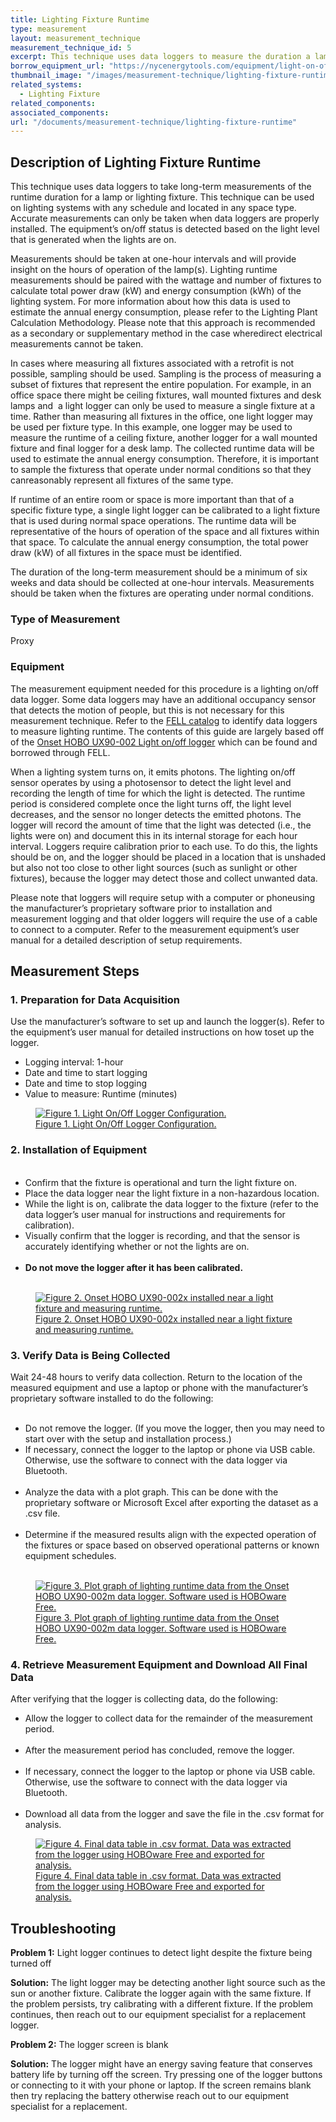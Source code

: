 ```yaml
---
title: Lighting Fixture Runtime
type: measurement
layout: measurement_technique
measurement_technique_id: 5
excerpt: This technique uses data loggers to measure the duration a lamp or light fixture remains on.
borrow_equipment_url: "https://nycenergytools.com/equipment/light-on-off-data-logger-3/"
thumbnail_image: "/images/measurement-technique/lighting-fixture-runtime/2024_0410_lighting fixture runtime MT_thumbnail.jpeg"
related_systems:
  - Lighting Fixture
related_components:
associated_components:
url: "/documents/measurement-technique/lighting-fixture-runtime"
---
```


## Description of Lighting Fixture Runtime

This technique uses data loggers to take long-term measurements of the runtime duration for a lamp or lighting fixture. This technique can be used on lighting systems with any schedule and located in any space type. Accurate measurements can only be taken when data loggers are properly installed. The equipment’s on/off status is detected based on the light level that is generated when the lights are on. 

Measurements should be taken at one-hour intervals​ and will provide insight on the hours of operation of the lamp(s)​. ​Lighting runtime measurements should be paired with t​he wattage and number of fixtures​ ​to calculate total power draw (kW)​ and energy consumption (kWh)​ of the lighting system. For more information about how ​this data is used to estimate the ​annual energy ​consumption, ​please refer to the Lighting Plant Calculation Methodology.​ Please note that this approach is recommended as a secondary or supplementary method in the case where ​direct electrical measurements cannot be taken. 

​​In cases where measuring all fixtures associated with a retrofit is not possible, sampling should be used. ​Sampling is the process of measuring a ​subset of ​fixture​s​ that represent the entire population. For example, in an office​ space​ there might be ceiling fixtures, wall mounted fixtures and desk lamps​ and ​​ 	​a light logger ​can ​only ​be used to measure ​a single fixture ​at a time​. Rather than measuring all fixtures in the office, one light logger ​may be used ​per fixture type​. In this example, ​one logger ​may be used ​to measure the runtime of a ceiling fixture, another logger for a wall mounted fixture and ​final ​logger for a desk lamp. The collected runtime data will be used to estimate the annual energy consumption​. Therefore, ​it is important to ​sample​​ ​the fixtures​s​ that operate​ ​under normal conditions so that ​they can ​​​reasonably represent all fixtures of the same type.

If runtime of an entire room or space​ is more important than ​that of a specific ​fixture type, ​a​​ ​single light logger can be calibrated to a light fixture that is used during normal ​space ​operations. The runtime data will be representative of the hours of operation of the space and all fixtures within that space. To calculate the annual energy consumption​, the ​total power draw (kW) of all fixtures in the space must be identified. 

The duration of the long-term measurement should be a minimum of six weeks and data should be collected at one-hour intervals. Measurements should be taken when the fixtures are operating under normal conditions.

### Type of Measurement

Proxy

### Equipment

The measurement equipment needed for this procedure is a lighting on/off data logger. Some data loggers may have an additional occupancy sensor that detects the motion of people, but this is not necessary for this measurement technique. Refer to the [FELL catalog](https://nycenergytools.com/equipment/?_search_equipment=light) to identify data loggers to measure lighting runtime. The contents of this guide are largely based off of the [Onset HOBO UX90-002 Light on/off logger](https://nycenergytools.com/equipment/light-on-off-data-logger-3/) which can be found and borrowed through FELL. 

When a lighting system turns on, it emits photons. The lighting on/off sensor operates by using a photosensor to detect the light level and recording the length of time for which the light is detected. The runtime period is considered complete once the light turns off, the light level decreases, and the sensor no longer detects the emitted photons. The logger will record the amount of time that the light was detected (i.e., the lights were on) and document this in its internal storage for each hour interval. Loggers require calibration prior to each use. To do this, the lights should be on, and the logger should be placed in a location that is unshaded but also not too close to other light sources (such as sunlight or other fixtures), because the logger may detect those and collect unwanted data. 

Please ​note ​​that loggers ​will​​​ ​require setup with a computer or phone ​using ​​the manufacturer’s proprietary software prior to installation and measurement logging​ and that older loggers will require the use of a cable to connect to a computer​.​ Refer to the measurement equipment’s user manual for a detailed description of setup requirements. 

## Measurement Steps

### 1. Preparation for Data Acquisition

Use the manufacturer’s software to ​set up ​​and launch ​the logger​(s)​. Refer to the ​equipment’s ​user manual for detailed instructions on how to ​set up​ the logger. 

<ul>
<li>Logging interval: 1-hour </li>
<li>Date and time to start logging</li>
<li>Date and time to stop logging</li>
<li>Value to measure: ​R​untime (minutes)</li>
</ul>

<a href="https://www.youtube.com/watch?v=zcR39ATSAbM&list=PL-NERcBsKg4VRiNsxpXVgfI9RaTywiMVC&index=1">
<figure class="figure">
  <img src="/images/measurement-technique/lighting-fixture-runtime/Lighting Fixture Runtime Figure 1 Updated.png" class="figure-img img-fluid rounded" alt="Figure 1. Light On/Off Logger Configuration.">
  <figcaption class="figure-caption text-left">Figure 1. Light On/Off Logger Configuration.</figcaption>
</figure>
</a>

### 2. Installation of Equipment

<ul>
​​​<li>Confirm that the fixture is operational and turn the light fixture on.​​</li> 
<li>Place the data logger near the light fixture​ in a non-hazardous location.​</li> 
<li>​​​While the light is on, c​alibrate the data logger to the fixture (refer to the ​data logger’s ​user manual for instructions​ and requirements for calibration​)​.​​</li>
<li>​​​Visually confirm that the logger is recording, and that the sensor is accurately identifying whether or not the lights are on.</li> ​
<strong><li>Do not move the logger after it has been calibrated​.</li>​</strong>
</ul> 

<a href="https://www.youtube.com/watch?v=0OJvUP_NdYM&list=PL-NERcBsKg4VRiNsxpXVgfI9RaTywiMVC&index=2">
<figure class="figure">
  <img src="/images/measurement-technique/lighting-fixture-runtime/Lighting Fixture Runtime Figure 2 Updated.png" class="figure-img img-fluid rounded" alt="Figure 2. Onset HOBO UX90-002x​ ​installed near a light fixture and measuring runtime.">
  <figcaption class="figure-caption text-left">Figure 2. Onset HOBO UX90-002x​ ​installed near a light fixture and measuring runtime.</figcaption>
</figure>
</a>

### 3. Verify Data is Being Collected

Wait ​24-48 hours to verify data collection. Return to the location of the measured equipment ​​and use ​​a laptop or phone with the manufacturer’s ​proprietary​ software installed to do the following:

<ul> 
​​<li></strong>Do not re​move the logger. (​​​If you move the logger, then you may need to start over with the setup and installation process​​​.​​)</strong></li>
<li>​​​​If necessary, connect the logger to the laptop or phone via USB cable. Otherwise, use the software to connect with the data logger via Bluetooth.</li> ​​​ 
<li>​​​Analyze the data with a ​​plot graph​. This can be done with the proprietary software or Microsoft Excel after exporting the dataset as a .csv file.</li> ​​ 	​ 
<li>Determine if ​the ​measured results align with ​the ​expected operation of the fixtures or space​ based on observed operational patterns or known equipment schedules.</li> ​ 
</ul>

<a href="https://www.youtube.com/watch?v=JkNpQ81sdcQ&list=PL-NERcBsKg4VRiNsxpXVgfI9RaTywiMVC&index=3 ">
<figure class="figure">
  <img src="/images/measurement-technique/lighting-fixture-runtime/Lighting Fixture Runtime Figure 3 Updated.png" class="figure-img img-fluid rounded" alt="Figure 3. ​P​lot graph of ​lighting runtime ​data from the Onset HOBO UX90-002m data logger.​ Software used is HOBOware Free.">
  <figcaption class="figure-caption text-left">Figure 3. ​P​lot graph of ​lighting runtime ​data from the Onset HOBO UX90-002m data logger.​ Software used is HOBOware Free.</figcaption>
</figure>
</a>

### 4. Retrieve Measurement Equipment and Download All Final Data

After verifying ​that ​the logger is collecting data​,​ do the following: 
<ul>
<li>Allow the logger to collect data for the remainder of the measurement period​.​​</li> 	​ 
<li>​​After the measurement period ​has concluded, ​remove the logger​.</li>​​ 
<li>​​​If necessary, connect the logger to the laptop or phone via USB cable. Otherwise, use the software to connect with the data logger via Bluetooth.</li>​
<li>Download all data from the logger and ​save the file in the​​ .​csv format for analysis​.​</li> 
</ul>

<a href="https://www.youtube.com/watch?v=BP5RZugx20o&list=PL-NERcBsKg4VRiNsxpXVgfI9RaTywiMVC&index=4">
<figure class="figure">
  <img src="/images/measurement-technique/lighting-fixture-runtime/Lighting Fixture Runtime Figure 4 Updated.png" class="figure-img img-fluid rounded" alt="Figure 4. Final data​ table ​in .csv format. Data was extracted from the logger using HOBOware Free and exported ​for analysis.">
  <figcaption class="figure-caption text-left">Figure 4. Final data​ table ​in .csv format. Data was extracted from the logger using HOBOware Free and exported ​for analysis.</figcaption>
</figure>
</a>

## Troubleshooting 

<strong>Problem 1:</strong> Light logger continues to detect light despite the fixture being turned off 

<div class="alert alert-warning" role="alert">
<strong>Solution:</strong> The light logger may be detecting another light source such as the sun or another fixture. Calibrate the logger again with the same fixture. If the problem persists, try calibrating with a different fixture. If the problem continues, then reach out to our equipment specialist for a replacement logger.
</div>

<strong>Problem 2:</strong> The logger screen is blank 

<div class="alert alert-warning" role="alert">
<strong>Solution:</strong> The logger might have an energy saving feature that conserves battery life by turning off the screen. Try pressing one of the logger buttons or connecting to it with your phone or laptop.​ If the screen remains blank then try replacing the battery otherwise reach out to our equipment specialist for a replacement.
</div>
